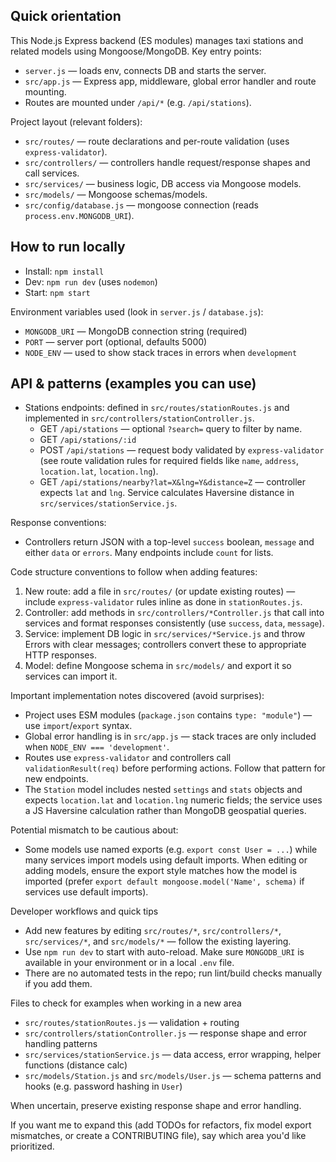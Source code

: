 ## Quick orientation

This Node.js Express backend (ES modules) manages taxi stations and related models using Mongoose/MongoDB. Key entry points:

- `server.js` — loads env, connects DB and starts the server.
- `src/app.js` — Express app, middleware, global error handler and route mounting.
- Routes are mounted under `/api/*` (e.g. `/api/stations`).

Project layout (relevant folders):

- `src/routes/` — route declarations and per-route validation (uses `express-validator`).
- `src/controllers/` — controllers handle request/response shapes and call services.
- `src/services/` — business logic, DB access via Mongoose models.
- `src/models/` — Mongoose schemas/models.
- `src/config/database.js` — mongoose connection (reads `process.env.MONGODB_URI`).

## How to run locally

- Install: `npm install`
- Dev: `npm run dev` (uses `nodemon`)
- Start: `npm start`

Environment variables used (look in `server.js` / `database.js`):

- `MONGODB_URI` — MongoDB connection string (required)
- `PORT` — server port (optional, defaults 5000)
- `NODE_ENV` — used to show stack traces in errors when `development`

## API & patterns (examples you can use)

- Stations endpoints: defined in `src/routes/stationRoutes.js` and implemented in `src/controllers/stationController.js`.
  - GET `/api/stations` — optional `?search=` query to filter by name.
  - GET `/api/stations/:id`
  - POST `/api/stations` — request body validated by `express-validator` (see route validation rules for required fields like `name`, `address`, `location.lat`, `location.lng`).
  - GET `/api/stations/nearby?lat=X&lng=Y&distance=Z` — controller expects `lat` and `lng`. Service calculates Haversine distance in `src/services/stationService.js`.

Response conventions:

- Controllers return JSON with a top-level `success` boolean, `message` and either `data` or `errors`. Many endpoints include `count` for lists.

Code structure conventions to follow when adding features:

1. New route: add a file in `src/routes/` (or update existing routes) — include `express-validator` rules inline as done in `stationRoutes.js`.
2. Controller: add methods in `src/controllers/*Controller.js` that call into services and format responses consistently (use `success`, `data`, `message`).
3. Service: implement DB logic in `src/services/*Service.js` and throw Errors with clear messages; controllers convert these to appropriate HTTP responses.
4. Model: define Mongoose schema in `src/models/` and export it so services can import it.

Important implementation notes discovered (avoid surprises):

- Project uses ESM modules (`package.json` contains `type: "module"`) — use `import`/`export` syntax.
- Global error handling is in `src/app.js` — stack traces are only included when `NODE_ENV === 'development'`.
- Routes use `express-validator` and controllers call `validationResult(req)` before performing actions. Follow that pattern for new endpoints.
- The `Station` model includes nested `settings` and `stats` objects and expects `location.lat` and `location.lng` numeric fields; the service uses a JS Haversine calculation rather than MongoDB geospatial queries.

Potential mismatch to be cautious about:

- Some models use named exports (e.g. `export const User = ...`) while many services import models using default imports. When editing or adding models, ensure the export style matches how the model is imported (prefer `export default mongoose.model('Name', schema)` if services use default imports).

Developer workflows and quick tips

- Add new features by editing `src/routes/*`, `src/controllers/*`, `src/services/*`, and `src/models/*` — follow the existing layering.
- Use `npm run dev` to start with auto-reload. Make sure `MONGODB_URI` is available in your environment or in a local `.env` file.
- There are no automated tests in the repo; run lint/build checks manually if you add them.

Files to check for examples when working in a new area

- `src/routes/stationRoutes.js` — validation + routing
- `src/controllers/stationController.js` — response shape and error handling patterns
- `src/services/stationService.js` — data access, error wrapping, helper functions (distance calc)
- `src/models/Station.js` and `src/models/User.js` — schema patterns and hooks (e.g. password hashing in `User`)

When uncertain, preserve existing response shape and error handling.

If you want me to expand this (add TODOs for refactors, fix model export mismatches, or create a CONTRIBUTING file), say which area you'd like prioritized.
